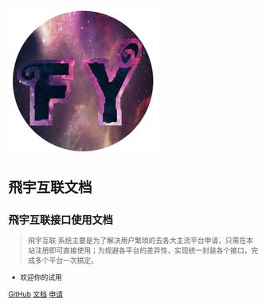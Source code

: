 ![logo](image/fy.png)
# 飛宇互联文档
## 飛宇互联接口使用文档
> 飛宇互联 系统主要是为了解决用户繁琐的去各大主流平台申请，只需在本站注册即可直接使用；为规避各平台的差异性，实现统一封装各个接口，完成多个平台一次搞定。

* 欢迎你的试用

[GitHub](https://github.com/finnfy)
[文档](/README)
[申请](http://connect.yi6.cc)